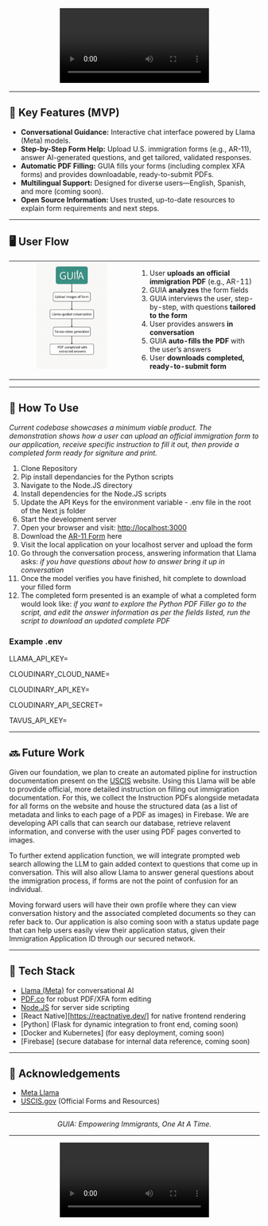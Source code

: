 <div align="center">

<video src="https://github.com/user-attachments/assets/196ba01f-64b4-4f86-b27a-0237f5bb581f" alt="GUIA Logo" width="300">

# GUIA – Immigration Support AI Assistant

**GUIA** is an AI-powered immigration assistant designed to help individuals navigate complex U.S. immigration and legal processes.  
Leveraging cutting-edge open-source AI, GUIA delivers accessible, step-by-step, and context-aware support for filing forms, answering questions, and demystifying bureaucracy.

</div>

---

## 🚀 Key Features (MVP)

- **Conversational Guidance:** Interactive chat interface powered by Llama (Meta) models.
- **Step-by-Step Form Help:** Upload U.S. immigration forms (e.g., AR-11), answer AI-generated questions, and get tailored, validated responses.
- **Automatic PDF Filling:** GUIA fills your forms (including complex XFA forms) and provides downloadable, ready-to-submit PDFs.
- **Multilingual Support:** Designed for diverse users—English, Spanish, and more (coming soon).
- **Open Source Information:** Uses trusted, up-to-date resources to explain form requirements and next steps.

---

## 🖥️ User Flow

<table border="0" cellspacing="0" cellpadding="0">
  <tr>
    <td width="50%" align="center" valign="top">
      <img src="https://github.com/Aaron-Pandian/llamahackathon4-guia/raw/main/metadata/userflow.png" alt="Userflow Diagram" width="60%">
    </td>
    <td width="70%" valign="middle">
      <ol>
        <li>User <b>uploads an official immigration PDF</b> (e.g., AR-11)</li>
        <li>GUIA <b>analyzes</b> the form fields</li>
        <li>GUIA interviews the user, step-by-step, with questions <b>tailored to the form</b></li>
        <li>User provides answers <b>in conversation</b></li>
        <li>GUIA <b>auto-fills the PDF</b> with the user’s answers</li>
        <li>User <b>downloads completed, ready-to-submit form</b></li>
      </ol>
    </td>
  </tr>
</table>

---

## 🔧 How To Use
_Current codebase showcases a minimum viable product. The demonstration shows how a user can upload an official immigration form to our application, receive specific instruction to fill it out, then provide a completed form ready for signiture and print._

1. Clone Repository
2. Pip install dependancies for the Python scripts
3. Navigate to the Node.JS directory
4. Install dependencies for the Node.JS scripts
5. Update the API Keys for the environment variable - .env file in the root of the Next js folder
6. Start the development server
7. Open your browser and visit: [http://localhost:3000](http://localhost:3000)
8. Download the [AR-11 Form](https://github.com/Aaron-Pandian/llamahackathon4-guia/blob/main/metadata/ar-11.pdf) here
9. Visit the local application on your localhost server and upload the form
10. Go through the conversation process, answering information that Llama asks: _if you have questions about how to answer bring it up in conversation_
11. Once the model verifies you have finished, hit complete to download your filled form
12. The completed form presented is an example of what a completed form would look like: _if you want to explore the Python PDF Filler go to the script, and edit the answer information as per the fields listed, run the script to download an updated complete PDF_ 

### Example .env 

LLAMA_API_KEY=

CLOUDINARY_CLOUD_NAME=

CLOUDINARY_API_KEY=

CLOUDINARY_API_SECRET=

TAVUS_API_KEY=

---

## 🔜 Future Work 

Given our foundation, we plan to create an automated pipline for instruction documentation present on the [USCIS](https://uscis.gov/) website. Using this Llama will be able to provdide official, more detailed instruction on filling out immigration documentation. For this, we collect the Instruction PDFs alongside metadata for all forms on the website and house the structured data (as a list of metadata and links to each page of a PDF as images) in Firebase. We are developing API calls that can search our database, retrieve relavent information, and converse with the user using PDF pages converted to images. 

To further extend application function, we will integrate prompted web search allowing the LLM to gain added context to questions that come up in conversation. This will also allow Llama to answer general questions about the immigration process, if forms are not the point of confusion for an individual. 

Moving forward users will have their own profile where they can view conversation history and the associated completed documents so they can refer back to. Our application is also coming soon with a status update page that can help users easily view their application status, given their Immigration Application ID through our secured network. 

---

## 🧩 Tech Stack

- [Llama (Meta)](https://ai.meta.com/llama/) for conversational AI
- [PDF.co](https://pdf.co/) for robust PDF/XFA form editing
- [Node.JS](https://pypdf.readthedocs.io/) for server side scripting
- [React Native][https://reactnative.dev/] for native frontend rendering
- [Python] (Flask for dynamic integration to front end, coming soon)
- [Docker and Kubernetes] (for easy deployment, coming soon)
- [Firebase] (secure database for internal data reference, coming soon)

---

## 🙏 Acknowledgements

- [Meta Llama](https://ai.meta.com/llama/)
- [USCIS.gov](https://uscis.gov/) (Official Forms and Resources)

---

<p align="center">
  <em>GUIA: Empowering Immigrants, One At A Time.</em>
</p>

---

<div align="center">
<video src="https://github.com/Aaron-Pandian/llamahackathon4-guia/blob/main/metadata/GUIA_Logo.png" alt="GUIA Logo" width="300">
</div>
